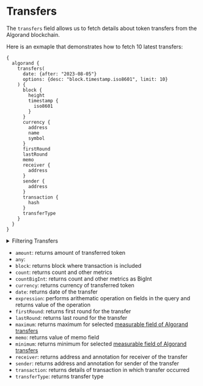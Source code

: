 # Transfers

The `transfers` field allows us to fetch details about token transfers from the Algorand blockchain.

Here is an exmaple that demonstrates how to fetch 10 latest transfers:

```
{
  algorand {
    transfers(
      date: {after: "2023-08-05"}
      options: {desc: "block.timestamp.iso8601", limit: 10}
    ) {
      block {
        height
        timestamp {
          iso8601
        }
      }
      currency {
        address
        name
        symbol
      }
      firstRound
      lastRound
      memo
      receiver {
        address
      }
      sender {
        address
      }
      transaction {
        hash
      }
      transferType
    }
  }
}
```

<details>
<summary>Filtering Transfers</summary>

Transfer data can be filtered using the following arguments

-   `amount`: filter by amount of transferred token 
-   `any`:
-   `currency`: filter by currency of transferred token 
-   `date`: filter by date of the transfer
-   `height`: filter by block height 
-   `options`: filter returned data by ordering, limiting, and constraining it
-   `receivers`: filter by recevier address of transfer
-   `sender`: filter by sender address of transfer
-   `time`: filter by time of the transfer
-   `transferType`: filter by transfer type 
-   `txHash`: filter by transaction hash of transfer
-   `txIndex`: filter by index in the block where the transaction is included
-   `txSender`: filter by sender address of transaction 
-   `txType`: filter by transaction type

</details>

-   `amount`: returns amount of transferred token
-   `any`:
-   `block`: returns block where transaction is included
-   `count`: returns count and other metrics
-   `countBigInt`: returns count and other metrics as BigInt
-   `currency`: returns currency of transferred token
-   `date`: returns date of the transfer
-   `expression`: performs arithematic operation on fields in the query and returns value of the operation
-   `firstRound`: returns first round for the transfer
-   `lastRound`: returns last round for the transfer
-   `maximum`: returns maximum for selected [measurable field of Algorand transfers](/v1/docs/graphql-reference/enums/algorand-transfers-measureable)
-   `memo`: returns value of memo field
-   `minimum`: returns minimum for selected [measurable field of Algorand transfers](/v1/docs/graphql-reference/enums/algorand-transfers-measureable)
-   `receiver`: returns address and annotation for receiver of the transfer
-   `sender`: returns address and annotation for sender of the transfer
-   `transaction`: returns details of transaction in which transfer occurred 
-   `transferType`: returns transfer type
